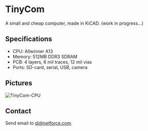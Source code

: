 # TinyCom

A small and cheap computer, made in KiCAD.
(work in progress...)

## Specifications

- CPU: Allwinner A13
- Memory: 512MB DDR3 SDRAM
- PCB: 4 layers, 6 mil traces, 12 mil vias
- Ports: SD-card, serial, USB, camera

## Pictures

![TinyCom-CPU](https://raw.githubusercontent.com/nfco/tinycom/master/img/tinycom-cpu.png)

## Contact

Send email to dj@netforce.com.
